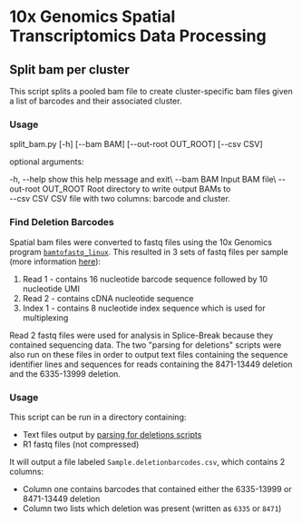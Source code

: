 # 10x Genomics Spatial Transcriptomics Data Processing
## Split bam per cluster
This script splits a pooled bam file to create cluster-specific bam files given a list of barcodes and their associated cluster.
### Usage
split_bam.py [-h] [--bam BAM] [--out-root OUT_ROOT] [--csv CSV]
 
optional arguments:

  -h, --help           show this help message and exit\ 
  --bam BAM            Input BAM file\ 
  --out-root OUT_ROOT  Root directory to write output BAMs to\
  --csv CSV            CSV file with two columns: barcode and cluster.

### Find Deletion Barcodes
Spatial bam files were converted to fastq files using the 10x Genomics program [`bamtofastq_linux`](https://support.10xgenomics.com/docs/bamtofastq). This resulted in 3 sets of fastq files per sample (more information [here](https://davetang.org/muse/2018/06/06/10x-single-cell-bam-files/)):
1. Read 1 - contains 16 nucleotide barcode sequence followed by 10 nucleotide UMI
2. Read 2 - contains cDNA nucleotide sequence
3. Index 1 - contains 8 nucleotide index sequence which is used for multiplexing

Read 2 fastq files were used for analysis in Splice-Break because they contained sequencing data. The two "parsing for deletions" scripts were also run on these files in order to output text files containing the sequence identifier lines and sequences for reads containing the 8471-13449 deletion and the 6335-13999 deletion.
### Usage
This script can be run in a directory containing:
* Text files output by [parsing for deletions scripts](https://github.com/aomidsalar/RNA-Seq_SpliceBreak/tree/main/Parsing_for_Deletions)
* R1 fastq files (not compressed)

It will output a file labeled `Sample.deletionbarcodes.csv`, which contains 2 columns:
* Column one contains barcodes that contained either the 6335-13999 or 8471-13449 deletion
* Column two lists which deletion was present (written as `6335` or `8471`)

